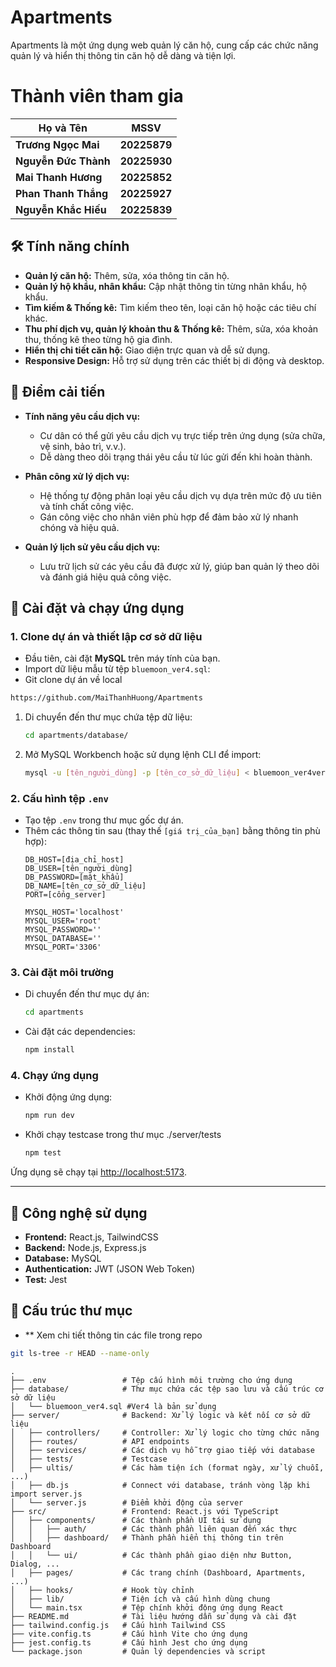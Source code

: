 # Apartments

Apartments là một ứng dụng web quản lý căn hộ, cung cấp các chức năng quản lý và hiển thị thông tin căn hộ dễ dàng và tiện lợi.


# Thành viên tham gia 

| **Họ và Tên**          | **MSSV**     |
|-------------------------|--------------|
| **Trương Ngọc Mai**     | **20225879** |
| **Nguyễn Đức Thành**    | **20225930** |
| **Mai Thanh Hương**     | **20225852** |
| **Phan Thanh Thắng**    | **20225927** |
| **Nguyễn Khắc Hiếu**    | **20225839** |


## 🛠️ Tính năng chính

- **Quản lý căn hộ:** Thêm, sửa, xóa thông tin căn hộ.
- **Quản lý hộ khẩu, nhân khẩu:** Cập nhật thông tin từng nhân khẩu, hộ khẩu.
- **Tìm kiếm & Thống kê:** Tìm kiếm theo tên, loại căn hộ hoặc các tiêu chí khác.
- **Thu phí dịch vụ, quản lý khoản thu & Thống kê:** Thêm, sửa, xóa khoản thu, thống kê theo từng hộ gia đình.
- **Hiển thị chi tiết căn hộ:** Giao diện trực quan và dễ sử dụng.
- **Responsive Design:** Hỗ trợ sử dụng trên các thiết bị di động và desktop.


## 🚀 Điểm cải tiến

- **Tính năng yêu cầu dịch vụ:**
  - Cư dân có thể gửi yêu cầu dịch vụ trực tiếp trên ứng dụng (sửa chữa, vệ sinh, bảo trì, v.v.).
  - Dễ dàng theo dõi trạng thái yêu cầu từ lúc gửi đến khi hoàn thành.

- **Phân công xử lý dịch vụ:**
  - Hệ thống tự động phân loại yêu cầu dịch vụ dựa trên mức độ ưu tiên và tính chất công việc.
  - Gán công việc cho nhân viên phù hợp để đảm bảo xử lý nhanh chóng và hiệu quả.

- **Quản lý lịch sử yêu cầu dịch vụ:**
  - Lưu trữ lịch sử các yêu cầu đã được xử lý, giúp ban quản lý theo dõi và đánh giá hiệu quả công việc.

## 🚀 Cài đặt và chạy ứng dụng

### 1. Clone dự án và thiết lập cơ sở dữ liệu

- Đầu tiên, cài đặt **MySQL** trên máy tính của bạn.
- Import dữ liệu mẫu từ tệp `bluemoon_ver4.sql`:
-  Git clone dự án về local
  ```bash
  https://github.com/MaiThanhHuong/Apartments
  ```
  1. Di chuyển đến thư mục chứa tệp dữ liệu:
     ```bash
     cd apartments/database/
     ```
  2. Mở MySQL Workbench hoặc sử dụng lệnh CLI để import:
     ```bash
     mysql -u [tên_người_dùng] -p [tên_cơ_sở_dữ_liệu] < bluemoon_ver4ver4.sql
     ```
  

### 2. Cấu hình tệp `.env`
- Tạo tệp `.env` trong thư mục gốc dự án.
- Thêm các thông tin sau (thay thế `[giá trị_của_bạn]` bằng thông tin phù hợp):
  ```
  DB_HOST=[địa_chỉ_host]
  DB_USER=[tên_người_dùng]
  DB_PASSWORD=[mật_khẩu]
  DB_NAME=[tên_cơ_sở_dữ_liệu]
  PORT=[cổng_server]

  MYSQL_HOST='localhost'
  MYSQL_USER='root'
  MYSQL_PASSWORD=''
  MYSQL_DATABASE=''
  MYSQL_PORT='3306'
  ```

### 3. Cài đặt môi trường
- Di chuyển đến thư mục dự án:
  ```bash
  cd apartments
  ```
- Cài đặt các dependencies:
  ```bash
  npm install
  ```


### 4. Chạy ứng dụng
- Khởi động ứng dụng:
  ```bash
  npm run dev
  ```
- Khởi chạy testcase trong thư mục ./server/tests
   ```bash
  npm test
  ```

Ứng dụng sẽ chạy tại [http://localhost:5173](http://localhost:5173).

---

## 🧰 Công nghệ sử dụng

- **Frontend:** React.js, TailwindCSS
- **Backend:** Node.js, Express.js
- **Database:** MySQL
- **Authentication:** JWT (JSON Web Token)
- **Test:** Jest


## 📂 Cấu trúc thư mục

- ** Xem chi tiết thông tin các file trong repo
```bash
git ls-tree -r HEAD --name-only
```
```plaintext
.
├── .env                 # Tệp cấu hình môi trường cho ứng dụng
├── database/            # Thư mục chứa các tệp sao lưu và cấu trúc cơ sở dữ liệu
│   └── bluemoon_ver4.sql #Ver4 là bản sử dụng
├── server/              # Backend: Xử lý logic và kết nối cơ sở dữ liệu
│   ├── controllers/     # Controller: Xử lý logic cho từng chức năng
│   ├── routes/          # API endpoints
│   ├── services/        # Các dịch vụ hỗ trợ giao tiếp với database
│   ├── tests/           # Testcase
│   ├── ultis/           # Các hàm tiện ích (format ngày, xử lý chuỗi, ...)
│   ├── db.js            # Connect với database, tránh vòng lặp khi import server.js
│   └── server.js        # Điểm khởi động của server
├── src/                 # Frontend: React.js với TypeScript
│   ├── components/      # Các thành phần UI tái sử dụng
│   │   ├── auth/        # Các thành phần liên quan đến xác thực
│   │   ├── dashboard/   # Thành phần hiển thị thông tin trên Dashboard
│   │   └── ui/          # Các thành phần giao diện như Button, Dialog, ...
│   ├── pages/           # Các trang chính (Dashboard, Apartments, ...)
│   ├── hooks/           # Hook tùy chỉnh
│   ├── lib/             # Tiện ích và cấu hình dùng chung
│   └── main.tsx         # Tệp chính khởi động ứng dụng React
├── README.md            # Tài liệu hướng dẫn sử dụng và cài đặt
├── tailwind.config.js   # Cấu hình Tailwind CSS
├── vite.config.ts       # Cấu hình Vite cho ứng dụng
├── jest.config.ts       # Cấu hình Jest cho ứng dụng
└── package.json         # Quản lý dependencies và script
```



